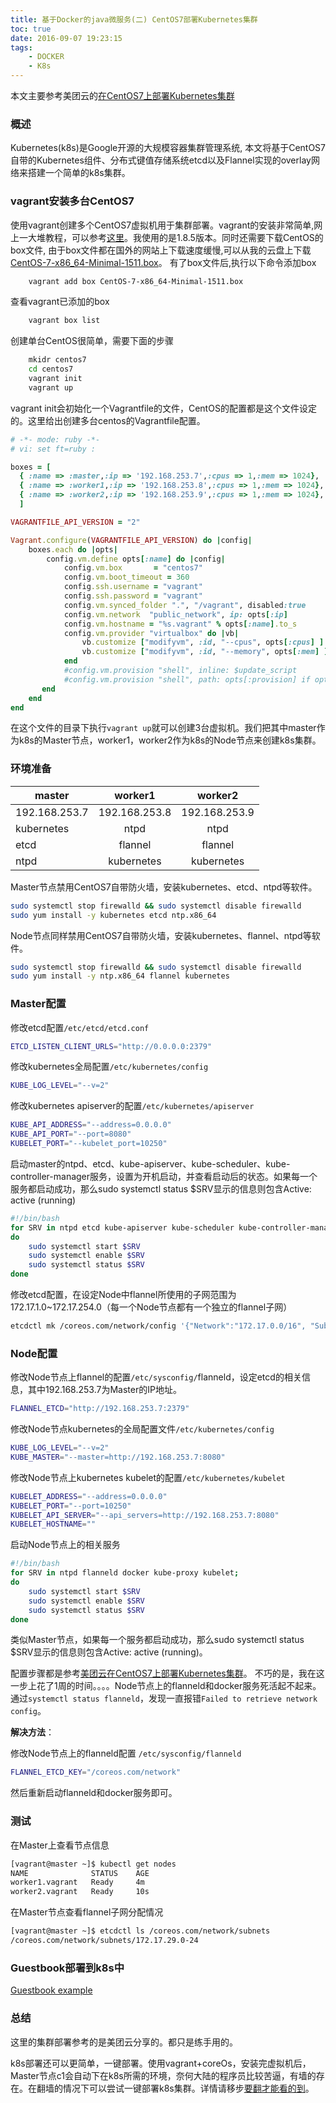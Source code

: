 ```yaml
---
title: 基于Docker的java微服务(二) CentOS7部署Kubernetes集群
toc: true
date: 2016-09-07 19:23:15
tags: 
    - DOCKER
    - K8s
---
```


本文主要参考美团云的[在CentOS7上部署Kubernetes集群](https://mos.meituan.com/library/37/how-to-setup-k8s-cluster-on-CentOS7/)

### 概述

Kubernetes(k8s)是Google开源的大规模容器集群管理系统, 本文将基于CentOS7自带的Kubernetes组件、分布式键值存储系统etcd以及Flannel实现的overlay网络来搭建一个简单的k8s集群。

### vagrant安装多台CentOS7

使用vagrant创建多个CentOS7虚拟机用于集群部署。vagrant的安装非常简单,网上一大堆教程，可以参考[这里](http://www.tuicool.com/articles/miE7vm6)。我使用的是1.8.5版本。同时还需要下载CentOS的box文件,
由于box文件都在国外的网站上下载速度缓慢,可以从我的云盘上下载[CentOS-7-x86_64-Minimal-1511.box](https://pan.baidu.com/s/1jI6T4EE)。
有了box文件后,执行以下命令添加box

```bash
    vagrant add box CentOS-7-x86_64-Minimal-1511.box
```

查看vagrant已添加的box

```bash
    vagrant box list
```

创建单台CentOS很简单，需要下面的步骤

```bash
    mkidr centos7
    cd centos7
    vagrant init
    vagrant up
```

vagrant init会初始化一个Vagrantfile的文件，CentOS的配置都是这个文件设定的。这里给出创建多台centos的Vagrantfile配置。

```ruby
# -*- mode: ruby -*-
# vi: set ft=ruby :

boxes = [
  { :name => :master,:ip => '192.168.253.7',:cpus => 1,:mem => 1024},
  { :name => :worker1,:ip => '192.168.253.8',:cpus => 1,:mem => 1024},
  { :name => :worker2,:ip => '192.168.253.9',:cpus => 1,:mem => 1024},
  ]

VAGRANTFILE_API_VERSION = "2"

Vagrant.configure(VAGRANTFILE_API_VERSION) do |config|
    boxes.each do |opts|
        config.vm.define opts[:name] do |config|
            config.vm.box       = "centos7"
            config.vm.boot_timeout = 360
            config.ssh.username = "vagrant"
            config.ssh.password = "vagrant"
            config.vm.synced_folder ".", "/vagrant", disabled:true
            config.vm.network  "public_network", ip: opts[:ip]
            config.vm.hostname = "%s.vagrant" % opts[:name].to_s
            config.vm.provider "virtualbox" do |vb|
                vb.customize ["modifyvm", :id, "--cpus", opts[:cpus] ] if opts[:cpus]
                vb.customize ["modifyvm", :id, "--memory", opts[:mem] ] if opts[:mem]
            end
            #config.vm.provision "shell", inline: $update_script
            #config.vm.provision "shell", path: opts[:provision] if opts[:provision]
       end
    end
end
```

在这个文件的目录下执行`vagrant up`就可以创建3台虚拟机。我们把其中master作为k8s的Master节点，worker1，worker2作为k8s的Node节点来创建k8s集群。

### 环境准备

| master        | worker1       | worker2      | 
| ------------- |:-------------:|:------------:|
| 192.168.253.7 | 192.168.253.8 |192.168.253.9 |
| kubernetes    | ntpd          |ntpd          |
| etcd          | flannel       |flannel       |
| ntpd          | kubernetes    |kubernetes    |

Master节点禁用CentOS7自带防火墙，安装kubernetes、etcd、ntpd等软件。

```bash
sudo systemctl stop firewalld && sudo systemctl disable firewalld
sudo yum install -y kubernetes etcd ntp.x86_64
```

Node节点同样禁用CentOS7自带防火墙，安装kubernetes、flannel、ntpd等软件。

```bash
sudo systemctl stop firewalld && sudo systemctl disable firewalld
sudo yum install -y ntp.x86_64 flannel kubernetes
```

### Master配置

修改etcd配置`/etc/etcd/etcd.conf`

```bash
ETCD_LISTEN_CLIENT_URLS="http://0.0.0.0:2379"
```

修改kubernetes全局配置`/etc/kubernetes/config`

```bash
KUBE_LOG_LEVEL="--v=2"
```

修改kubernetes apiserver的配置`/etc/kubernetes/apiserver`

```bash
KUBE_API_ADDRESS="--address=0.0.0.0"
KUBE_API_PORT="--port=8080"
KUBELET_PORT="--kubelet_port=10250"
```

启动master的ntpd、etcd、kube-apiserver、kube-scheduler、kube-controller-manager服务，设置为开机启动，并查看启动后的状态。如果每一个服务都启动成功，那么sudo systemctl status $SRV显示的信息则包含Active: active (running)

```bash
#!/bin/bash
for SRV in ntpd etcd kube-apiserver kube-scheduler kube-controller-manager;
do
    sudo systemctl start $SRV
    sudo systemctl enable $SRV
    sudo systemctl status $SRV
done
```

修改etcd配置，在设定Node中flannel所使用的子网范围为172.17.1.0~172.17.254.0（每一个Node节点都有一个独立的flannel子网）

```bash
etcdctl mk /coreos.com/network/config '{"Network":"172.17.0.0/16", "SubnetMin": "172.17.1.0", "SubnetMax": "172.17.254.0"}'
```

### Node配置

修改Node节点上flannel的配置`/etc/sysconfig/`flanneld，设定etcd的相关信息，其中192.168.253.7为Master的IP地址。

```bash
FLANNEL_ETCD="http://192.168.253.7:2379"
```

修改Node节点kubernetes的全局配置文件`/etc/kubernetes/config`

```bash
KUBE_LOG_LEVEL="--v=2"
KUBE_MASTER="--master=http://192.168.253.7:8080"
```

修改Node节点上kubernetes kubelet的配置`/etc/kubernetes/kubelet`

```bash
KUBELET_ADDRESS="--address=0.0.0.0"
KUBELET_PORT="--port=10250"
KUBELET_API_SERVER="--api_servers=http://192.168.253.7:8080"
KUBELET_HOSTNAME=""
```

启动Node节点上的相关服务
```bash
#!/bin/bash
for SRV in ntpd flanneld docker kube-proxy kubelet;
do
    sudo systemctl start $SRV
    sudo systemctl enable $SRV
    sudo systemctl status $SRV
done
```

类似Master节点，如果每一个服务都启动成功，那么sudo systemctl status $SRV显示的信息则包含Active: active (running)。

配置步骤都是参考[美团云在CentOS7上部署Kubernetes集群](https://mos.meituan.com/library/37/how-to-setup-k8s-cluster-on-CentOS7/)。
不巧的是，我在这一步上花了1周的时间。。。。Node节点上的flanneld和docker服务死活起不起来。
通过`systemctl status flanneld`，发现一直报错`Failed to retrieve network config`。

**解决方法**：

修改Node节点上的flanneld配置 `/etc/sysconfig/flanneld `

```bash
FLANNEL_ETCD_KEY="/coreos.com/network"
```

然后重新启动flanneld和docker服务即可。

### 测试

在Master上查看节点信息

```bash
[vagrant@master ~]$ kubectl get nodes
NAME              STATUS    AGE
worker1.vagrant   Ready     4m
worker2.vagrant   Ready     10s
```

在Master节点查看flannel子网分配情况

```bash
[vagrant@master ~]$ etcdctl ls /coreos.com/network/subnets
/coreos.com/network/subnets/172.17.29.0-24
```

### Guestbook部署到k8s中

[Guestbook example](https://github.com/kubernetes/kubernetes/blob/release-1.2/examples/guestbook/README.md)

### 总结

这里的集群部署参考的是美团云分享的。都只是练手用的。

k8s部署还可以更简单，一键部署。使用vagrant+coreOs，安装完虚拟机后，Master节点c1会自动下在k8s所需的环境，奈何大陆的程序员比较苦逼，有墙的存在。在翻墙的情况下可以尝试一键部署k8s集群。详情请移步[要翻才能看的到](https://coreos.com/kubernetes/docs/latest/kubernetes-on-vagrant.html)。

